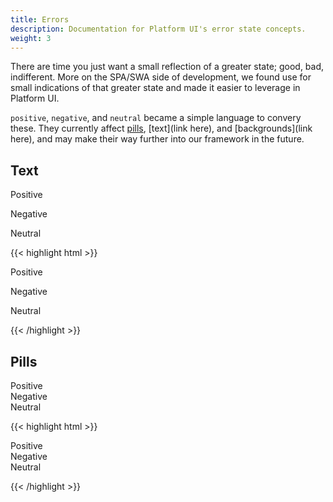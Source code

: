 ```yaml
---
title: Errors
description: Documentation for Platform UI's error state concepts.
weight: 3
---
```


There are time you just want a small reflection of a greater state; good, bad, indifferent. More on the SPA/SWA side of development, we found use for small indications of that greater state and made it easier to leverage in Platform UI. 

`positive`, `negative`, and `neutral` became a simple language to convery these. They currently affect [pills](/docs/components/pills/), [text](link here), and [backgrounds](link here), and may make their way further into our framework in the future. 

## Text

<p class="text--positive">Positive</p>
<p class="text--negative">Negative</p>
<p class="text--neutral">Neutral</p>

{{< highlight html >}}
<p class="text--positive">Positive</p>
<p class="text--negative">Negative</p>
<p class="text--neutral">Neutral</p>
{{< /highlight >}}

## Pills

<div class="pill pill--circle-empty positive"></div>
<div class="pill pill--circle-empty negative"></div>
<div class="pill pill--circle-empty neutral"></div>
<div class="pill pill--circle-empty-dot positive"></div>
<div class="pill pill--circle-empty-dot negative"></div>
<div class="pill pill--circle-empty-dot neutral"></div>

<div class="pill positive">
Positive
</div>

<div class="pill negative">
Negative
</div>

<div class="pill neutral">
Neutral
</div>

{{< highlight html >}}

<div class="pill pill--circle-empty positive"></div>
<div class="pill pill--circle-empty negative"></div>
<div class="pill pill--circle-empty neutral"></div>
<div class="pill pill--circle-empty-dot positive"></div>
<div class="pill pill--circle-empty-dot negative"></div>
<div class="pill pill--circle-empty-dot neutral"></div>

<div class="pill positive">
Positive
</div>

<div class="pill negative">
Negative
</div>

<div class="pill neutral">
Neutral
</div>

{{< /highlight >}}